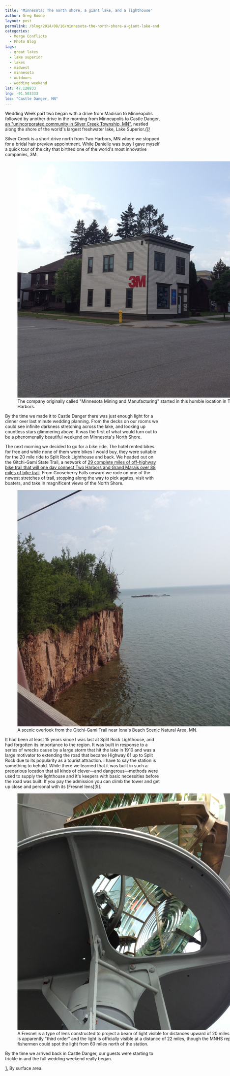 ```yaml
---
title: 'Minnesota: The north shore, a giant lake, and a lighthouse'
author: Greg Boone
layout: post
permalink: /blog/2014/08/16/minnesota-the-north-shore-a-giant-lake-and-a-lighthouse
categories:
  - Merge Conflicts
  - Photo Blog
tags:
  - great lakes
  - lake superior
  - lakes
  - midwest
  - minnesota
  - outdoors
  - wedding weekend
lat: 47.120833
lng: -91.503333
loc: "Castle Danger, MN"
---
```

Wedding Week part two began with a drive from Madison to Minneapolis followed by
another drive in the morning from Minneapolis to Castle Danger, [an
"unincorporated community in Silver Creek Township, MN"][1], nestled along the
shore of the world's largest freshwater lake, Lake Superior.<a href="#1" id="footnote_1_anchor">_(1)_</a>

Silver Creek is a short drive north from Two Harbors, MN where we stopped for a
bridal hair preview appointment. While Danielle was busy I gave myself a quick
tour of the city that birthed one of the world's most innovative companies, 3M.

<figure id="attachment_1765" style="width: 768px;" class="wp-caption alignnone">
  <img src="/assets/images/2014/08/2014-07-30-16.12.31-1024x1024.jpg" alt="The company originally called &quot;Minnesota Mining and Manufacturing&quot; started in this humble location in Two Harbors." width="768" height="768" class="size-large wp-image-1765" />
  <figcaption class="wp-caption-text">The company originally called "Minnesota Mining and Manufacturing" started in this humble location in Two Harbors.</figcaption>
</figure>
<!--more-->

By the time we made it to Castle Danger there was just enough light for a dinner
over last minute wedding planning. From the decks on our rooms we could see
infinite darkness stretching across the lake, and looking up countless stars
glimmering above. It was the first of what would turn out to be a phenomenally
beautiful weekend on Minnesota's North Shore.

The next morning we decided to go for a bike ride. The hotel rented bikes for
free and while none of them were bikes I would buy, they were suitable for the
20 mile ride to Split Rock Lighthouse and back. We headed out on the Gitchi-Gami
State Trail, a network of [29 complete miles of off-highway bike trail that will
one day connect Two Harbors and Grand Marais over 88 miles of bike trail][3].
From Gooseberry Falls onward we rode on one of the newest stretches of trail,
stopping along the way to pick agates, visit with boaters, and take in
magnificent views of the North Shore.

<figure id="attachment_1766" style="width: 768px;" class="wp-caption alignnone">
  <img src="/assets/images/2014/08/2014-07-31-11.26.17-1024x1024.jpg" alt="A scenic overlook from the Gitchi-Gami Trail near Iona&#039;s Beach Scenic Natural Area, MN." width="768" height="768" class="size-large wp-image-1766" />
  <figcaption class="wp-caption-text">A scenic overlook from the Gitchi-Gami Trail near Iona's Beach Scenic Natural Area, MN.</figcaption>
</figure>
It had been at least 15 years since I was last at Split Rock Lighthouse, and had
forgotten its importance to the region. It was built in response to a series of
wrecks cause by a large storm that hit the lake in 1910 and was a large
motivator to extending the road that became Highway 61 up to Split Rock due to
its popularity as a tourist attraction. I have to say the station is something
to behold. While there we learned that it was built in such a precarious
location that all kinds of clever—and dangerous—methods were used to supply the
lighthouse and it's keepers with basic necessities before the road was built. If
you pay the admission you can climb the tower and get up close and personal with
its [Fresnel lens][5].

<figure id="attachment_1768" style="width: 768px;" class="wp-caption alignnone">
  <img src="/assets/images/2014/08/2014-07-31-12.35.48-1024x1024.jpg" alt="A Fresnel is a type of lens constructed to project a beam of light visible for distances upward of 20 miles. This one is apparently &quot;third order&quot; and the light is officially visible at a distance of 22 miles, though the MNHS reports some fishermen could spot the light from 60 miles north of the station." width="768" height="768" class="size-large wp-image-1768" />
  <figcaption class="wp-caption-text">A Fresnel is a type of lens constructed to project a beam of light visible for distances upward of 20 miles. This one is apparently "third order" and the light is officially visible at a distance of 22 miles, though the MNHS reports some fishermen could spot the light from 60 miles north of the station.</figcaption>
</figure>

By the time we arrived back in Castle Danger, our guests were starting to
trickle in and the full wedding weekend really began.

<a href="#footnote_1_anchor" id="1">1.</a> By surface area.

 [1]: http://en.wikipedia.org/wiki/Castle_Danger,_Minnesota
 [2]: /assets/images/2014/08/2014-07-30-16.12.31.jpg
 [3]: http://www.ggta.org
 [4]: /assets/images/2014/08/2014-07-31-11.26.17.jpg
 [5]: http://en.wikipedia.org/wiki/Fresnel_lens
 [6]: /assets/images/2014/08/2014-07-31-12.35.48.jpg
 [7]: #footnote_1_anchor
